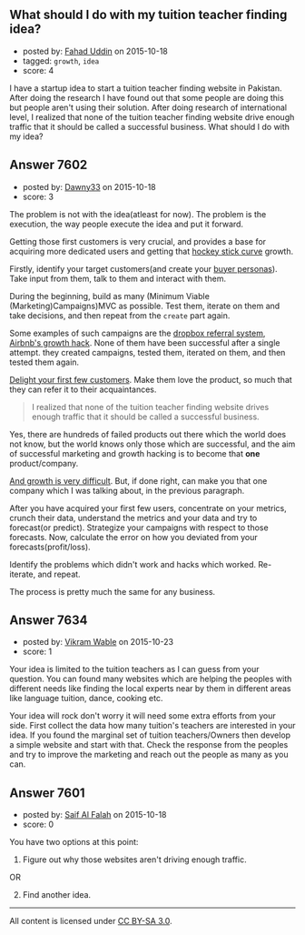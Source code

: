 ## What should I do with my tuition teacher finding idea?

- posted by: [Fahad Uddin](https://stackexchange.com/users/160083/fahad-uddin) on 2015-10-18
- tagged: `growth`, `idea`
- score: 4

I have a startup idea to start a tuition teacher finding website in Pakistan. After doing the research I have found out that some people are doing this but people aren't using their solution. After doing research of international level, I realized that none of the tuition teacher finding website drive enough traffic that it should be called a successful business. What should I do with my idea?


## Answer 7602

- posted by: [Dawny33](https://stackexchange.com/users/6444670/dawny33) on 2015-10-18
- score: 3

<p>The problem is not with the idea(atleast for now). The problem is the execution, the way people execute the idea and put it forward.</p>

<p>Getting those first customers is very crucial, and provides a base for acquiring more dedicated users and getting that <a href="https://en.wikipedia.org/wiki/Hockey_stick_graph" rel="nofollow">hockey stick curve</a> growth.</p>

<p>Firstly, identify your target customers(and create your <a href="http://blog.hubspot.com/blog/tabid/6307/bid/33491/Everything-Marketers-Need-to-Research-Create-Detailed-Buyer-Personas-Template.aspx" rel="nofollow">buyer personas</a>). Take input from them, talk to them and interact with them.</p>

<p>During the beginning, build as many (Minimum Viable (Marketing)Campaigns)MVC as possible. Test them, iterate on them and take decisions, and then repeat from the <code>create</code> part again.</p>

<p>Some examples of such campaigns are the <a href="https://blog.kissmetrics.com/dropbox-hacked-growth/" rel="nofollow">dropbox referral system</a>, <a href="https://growthhackers.com/growth-studies/airbnb" rel="nofollow">Airbnb's growth hack</a>.
None of them have been successful after a single attempt. they created campaigns, tested them, iterated on them, and then tested them again. </p>

<p><a href="https://www.youtube.com/watch?v=n-ajQ0nk6FI" rel="nofollow">Delight your first few customers</a>. Make them love the product, so much that they can refer it to their acquaintances. </p>

<blockquote>
  <p>I realized that none of the tuition teacher finding website drives
  enough traffic that it should be called a successful business.</p>
</blockquote>

<p>Yes, there are hundreds of failed products out there which the world does not know, but the world knows only those which are successful, and the aim of successful marketing and growth hacking is to become that <strong>one</strong> product/company.</p>

<p><a href="http://www.samuelhulick.com/breaking-into-growth-hacking/" rel="nofollow">And growth is very difficult</a>. But, if done right, can make you that one company which I was talking about, in the previous paragraph. </p>

<p>After you have acquired your first few users, concentrate on your metrics, crunch their data, understand the metrics and your data and try to forecast(or predict). Strategize your campaigns with respect to those forecasts. Now, calculate the error on how you deviated from your forecasts(profit/loss). </p>

<p>Identify the problems which didn't work and hacks which worked. Re-iterate, and repeat.</p>

<p>The process is pretty much the same for any business. </p>



## Answer 7634

- posted by: [Vikram Wable](https://stackexchange.com/users/5183367/vikram-wable) on 2015-10-23
- score: 1

Your idea is limited to the tuition teachers as I can guess from your question. You can found many websites which are helping the peoples with different needs like finding the local experts near by them in different areas like language tuition, dance, cooking etc.

Your idea will rock don't worry it will need some extra efforts from your side. First collect the data how many tuition's teachers are interested in your idea. If you found the marginal set of tuition teachers/Owners then develop a simple website and start with that. Check the response from the peoples and try to improve the marketing and reach out the people as many as you can.


## Answer 7601

- posted by: [Saif Al Falah](https://stackexchange.com/users/1405882/saif-al-falah) on 2015-10-18
- score: 0

You have two options at this point:

1. Figure out why those websites aren't driving enough traffic.

OR

2. Find another idea.



---

All content is licensed under [CC BY-SA 3.0](https://creativecommons.org/licenses/by-sa/3.0/).
